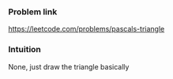 ### Problem link

https://leetcode.com/problems/pascals-triangle

### Intuition

None, just draw the triangle basically